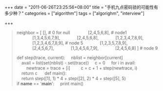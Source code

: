 +++
date = "2011-06-26T23:25:56+08:00"
title = "手机九点密码锁的可能性有多少种？"
categories = ["algorithm"]
tags = ["algorighm", "interview"]

+++

> neighbor = [ [], # 0 for null 
>              [2,4,5,6,8], # node1
>              [1,3,4,5,6,7,9],
>              [2,4,5,6,8],
>              [1,2,3,4,7,8,9],
>              [1,2,3,4,6,7,8,9], # node 5
>              [1,2,3,5,7,8,9],
>              [2,4,5,6,7],
>              [1,3,4,5,6,7,9],
>              [2,4,5,6,8] ] # node 9
> 
> def step(trace, current):
>     nblist = neighbor[current]
>     avail = list(set(nblist) - set(trace))
>     c = 0
>     for i in avail:
>         newtrace = trace + [i]
>         c = c + 1 + step(newtrace, i)
>     return c
>     
> def main():
>     return step([1], 1) * 4 + step([2], 2) * 4 + step([5], 5)
>     
> if __name__ == '__main__':
>     print main()
